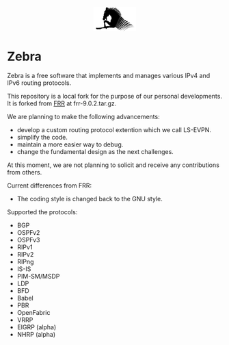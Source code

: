 <p align="center">
<img src="https://github.com/yasuhironet/zebra-re/blob/main/zebralogo.jpeg" alt="Icon" width="20%"/>
</p>

Zebra
=========

Zebra is a free software that implements and manages various
IPv4 and IPv6 routing protocols.

This repository is a local fork for the purpose of
our personal developments.
It is forked from [FRR](https://www.frrouting.org/) at frr-9.0.2.tar.gz.

We are planning to make the following advancements:

* develop a custom routing protocol extention which we call LS-EVPN.
* simplify the code.
* maintain a more easier way to debug.
* change the fundamental design as the next challenges.

At this moment, we are not planning to solicit and receive
any contributions from others.

Current differences from FRR:

* The coding style is changed back to the GNU style.

Supported the protocols:

* BGP
* OSPFv2
* OSPFv3
* RIPv1
* RIPv2
* RIPng
* IS-IS
* PIM-SM/MSDP
* LDP
* BFD
* Babel
* PBR
* OpenFabric
* VRRP
* EIGRP (alpha)
* NHRP (alpha)


